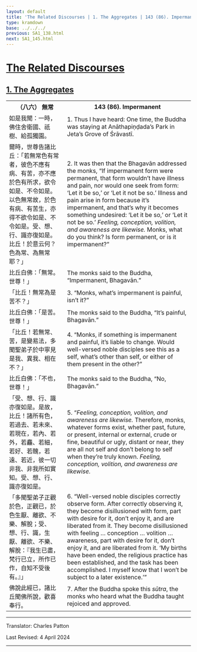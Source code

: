 ```yaml
---
layout: default
title: 'The Related Discourses | 1. The Aggregates | 143 (86). Impermanent'
type: kramdown
base: ../../../
previous: SA1_138.html
next: SA1_145.html
---
```


<h1><a href='../index.html'>The Related Discourses</a></h1>
<h2><a href='index.html'>1. The Aggregates</a></h2>

<table class="trans">
  <th class='ch'>（八六） 無常</th>
  <th class='en'>143 (86). Impermanent</th>
  <tr>
    <td title='t125.2.22a6'>如是我聞：一時，佛住舍衛國、祇樹、給孤獨園。</td>
    <td id='p1'>1. Thus I have heard: One time, the Buddha was staying at Anāthapiṇḍada’s Park in Jeta’s Grove of Śrāvastī.</td>
  </tr>
  <tr>
    <td title='t125.2.22a7'>爾時，世尊告諸比丘：「若無常色有常者，彼色不應有病、有苦，亦不應於色有所求，欲令如是、不令如是。以色無常故，於色有病、有苦生，亦得不欲令如是、不令如是。受、想、行、識亦復如是。比丘！於意云何？色為常、為無常耶？」</td>
    <td id='p2'>2. It was then that the Bhagavān addressed the monks, “If impermanent form were permanent, that form wouldn’t have illness and pain, nor would one seek from form: ‘Let it be so,’ or ‘Let it not be so.’ Illness and pain arise in form because it’s impermanent, and that’s why it becomes something undesired: ‘Let it be so,’ or ‘Let it not be so.’ <em>Feeling, conception, volition, and awareness are likewise.</em> Monks, what do you think? Is form permanent, or is it impermanent?”</td>
  </tr>
  <tr>
    <td title='t125.2.22a12'>比丘白佛：「無常。世尊！」</td>
    <td>The monks said to the Buddha, “Impermanent, Bhagavān.”</td>
  </tr>
  <tr>
    <td title='t125.2.22a13'>「比丘！無常為是苦不？」</td>
    <td id='p3'>3. “Monks, what’s impermanent is painful, isn’t it?”</td>
  </tr>
  <tr>
    <td title='t125.2.22a13'>比丘白佛：「是苦。世尊！」</td>
    <td>The monks said to the Buddha, “It’s painful, Bhagavān.”</td>
  </tr>
  <tr>
    <td title='t125.2.22a14'>「比丘！若無常、苦，是變易法，多聞聖弟子於中寧見是我、異我、相在不？」</td>
    <td id='p4'>4. “Monks, if something is impermanent and painful, it’s liable to change. Would well-versed noble disciples see this as a self, what’s other than self, or either of them present in the other?”</td>
  </tr>
  <tr>
    <td title='t125.2.22a15'>比丘白佛：「不也，世尊！」</td>
    <td>The monks said to the Buddha, “No, Bhagavān.”</td>
  </tr>
  <tr>
    <td title='t125.2.22a16'>「受、想、行、識亦復如是。是故，比丘！諸所有色，若過去、若未來、若現在，若內、若外，若麤、若細，若好、若醜，若遠、若近，彼一切非我、非我所如實知。受、想、行、識亦復如是。</td>
    <td id='p5'>5. “<em>Feeling, conception, volition, and awareness are likewise.</em> Therefore, monks, whatever forms exist, whether past, future, or present, internal or external, crude or fine, beautiful or ugly, distant or near, they are all not self and don’t belong to self when they’re truly known. <em>Feeling, conception, volition, and awareness are likewise.</em></td>
  </tr>
  <tr>
    <td title='t125.2.22a19'>「多聞聖弟子正觀於色，正觀已，於色生厭、離欲、不樂、解脫；受、想、行、識，生厭、離欲、不樂、解脫：『我生已盡，梵行已立，所作已作，自知不受後有。』」</td>
    <td id='p6'>6. “Well-versed noble disciples correctly observe form. After correctly observing it, they become disillusioned with form, part with desire for it, don’t enjoy it, and are liberated from it. They become disillusioned with feeling … conception … volition … awareness, part with desire for it, don’t enjoy it, and are liberated from it. ‘My births have been ended, the religious practice has been established, and the task has been accomplished. I myself know that I won’t be subject to a later existence.’”</td>
  </tr>
  <tr>
    <td title='t125.2.22a23'>佛說此經已，諸比丘聞佛所說，歡喜奉行。</td>
    <td id='p7'>7. After the Buddha spoke this <em>sūtra</em>, the monks who heard what the Buddha taught rejoiced and approved.</td>
  </tr>
</table> 

<hr/>

<p class="translator">Translator: Charles Patton</p>
<p class='revised'>Last Revised: 4 April 2024</p>

<hr/>
